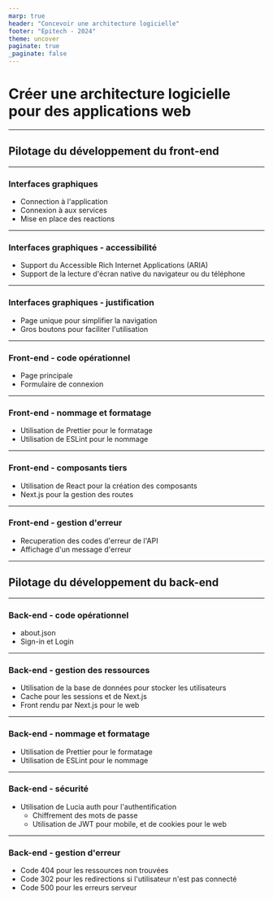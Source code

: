 ```yaml
---
marp: true
header: "Concevoir une architecture logicielle"
footer: "Epitech - 2024"
theme: uncover
paginate: true
_paginate: false
---
```


# Créer une architecture logicielle pour des applications web

---

## Pilotage du développement du front-end

---

### Interfaces graphiques

- Connection à l'application
- Connexion à aux services
- Mise en place des reactions

---

### Interfaces graphiques - accessibilité

- Support du Accessible Rich Internet Applications (ARIA)
- Support de la lecture d'écran native du navigateur ou du téléphone

---

### Interfaces graphiques - justification

- Page unique pour simplifier la navigation
- Gros boutons pour faciliter l'utilisation

---

### Front-end - code opérationnel

- Page principale
- Formulaire de connexion

---

### Front-end - nommage et formatage

- Utilisation de Prettier pour le formatage
- Utilisation de ESLint pour le nommage

---

### Front-end - composants tiers

- Utilisation de React pour la création des composants
- Next.js pour la gestion des routes

---

### Front-end - gestion d'erreur

- Recuperation des codes d'erreur de l'API
- Affichage d'un message d'erreur

---

## Pilotage du développement du back-end

---

### Back-end - code opérationnel

- about.json
- Sign-in et Login

---

### Back-end - gestion des ressources

- Utilisation de la base de données pour stocker les utilisateurs
- Cache pour les sessions et de Next.js
- Front rendu par Next.js pour le web

---

### Back-end - nommage et formatage

- Utilisation de Prettier pour le formatage
- Utilisation de ESLint pour le nommage

---

### Back-end - sécurité

- Utilisation de Lucia auth pour l'authentification
  - Chiffrement des mots de passe
  - Utilisation de JWT pour mobile, et de cookies pour le web

---

### Back-end - gestion d'erreur

- Code 404 pour les ressources non trouvées
- Code 302 pour les redirections si l'utilisateur n'est pas connecté
- Code 500 pour les erreurs serveur
